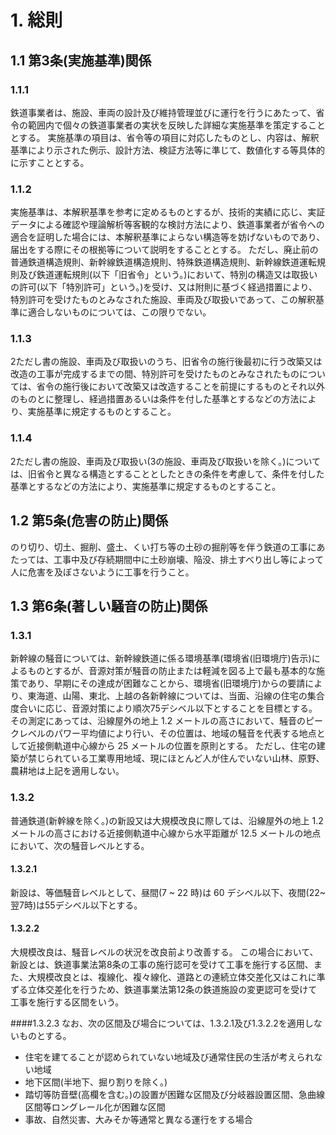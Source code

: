# 1. 総則
## 1.1 第3条(実施基準)関係

### 1.1.1 
鉄道事業者は、施設、車両の設計及び維持管理並びに運行を行うにあたって、省令の範囲内で個々の鉄道事業者の実状を反映した詳細な実施基準を策定することとする。
実施基準の項目は、省令等の項目に対応したものとし、内容は、解釈基準により示された例示、設計方法、検証方法等に準じて、数値化する等具体的に示すこととする。

### 1.1.2 
実施基準は、本解釈基準を参考に定めるものとするが、技術的実績に応じ、実証データによる確認や理論解析等客観的な検討方法により、鉄道事業者が省令への適合を証明した場合には、本解釈基準によらない構造等を妨げないものであり、届出をする際にその根拠等について説明をすることとする。
ただし、廃止前の普通鉄道構造規則、新幹線鉄道構造規則、特殊鉄道構造規則、新幹線鉄道運転規則及び鉄道運転規則(以下「旧省令」という。)において、特別の構造又は取扱いの許可(以下「特別許可」という。)を受け、又は附則に基づく経過措置により、特別許可を受けたものとみなされた施設、車両及び取扱いであって、この解釈基準に適合しないものについては、この限りでない。

### 1.1.3 
2ただし書の施設、車両及び取扱いのうち、旧省令の施行後最初に行う改築又は改造の工事が完成するまでの間、特別許可を受けたものとみなされたものについては、省令の施行後において改築又は改造することを前提にするものとそれ以外のものとに整理し、経過措置あるいは条件を付した基準とするなどの方法により、実施基準に規定するものとすること。

### 1.1.4
2ただし書の施設、車両及び取扱い(3の施設、車両及び取扱いを除く。)については、旧省令と異なる構造とすることとしたときの条件を考慮して、条件を付した基準とするなどの方法により、実施基準に規定するものとすること。

## 1.2 第5条(危害の防止)関係
のり切り、切土、掘削、盛土、くい打ち等の土砂の掘削等を伴う鉄道の工事にあたっては、工事中及び存続期間中に土砂崩壊、陥没、排土すべり出し等によって人に危害を及ぼさないように工事を行うこと。

## 1.3 第6条(著しい騒音の防止)関係
### 1.3.1
新幹線の騒音については、新幹線鉄道に係る環境基準(環境省(旧環境庁)告示)によるものとするが、音源対策が騒音の防止または軽減を図る上で最も基本的な施策であり、早期にその達成が困難なことから、環境省(旧環境庁)からの要請により、東海道、山陽、東北、上越の各新幹線については、当面、沿線の住宅の集合度合いに応じ、音源対策により順次75デシベル以下とすることを目標とする。
その測定にあっては、沿線屋外の地上 1.2 メートルの高さにおいて、騒音のピークレベルのパワー平均値により行い、その位置は、地域の騒音を代表する地点として近接側軌道中心線から 25 メートルの位置を原則とする。
ただし、住宅の建築が禁じられている工業専用地域、現にほとんど人が住んでいない山林、原野、農耕地は上記を適用しない。

### 1.3.2 
普通鉄道(新幹線を除く。)の新設又は大規模改良に際しては、沿線屋外の地上 1.2 メートルの高さにおける近接側軌道中心線から水平距離が 12.5 メートルの地点において、次の騒音レベルとする。

#### 1.3.2.1
新設は、等価騒音レベルとして、昼間(7 ~ 22 時)は 60 デシベル以下、夜間(22~翌7時)は55デシベル以下とする。

#### 1.3.2.2
大規模改良は、騒音レベルの状況を改良前より改善する。
この場合において、新設とは、鉄道事業法第8条の工事の施行認可を受けて工事を施行する区間、また、大規模改良とは、複線化、複々線化、道路との連続立体交差化又はこれに準ずる立体交差化を行うため、鉄道事業法第12条の鉄道施設の変更認可を受けて工事を施行する区間をいう。

####1.3.2.3
なお、次の区間及び場合については、1.3.2.1及び1.3.2.2を適用しないものとする。
- 住宅を建てることが認められていない地域及び通常住民の生活が考えられない地域
- 地下区間(半地下、掘り割りを除く。)
- 踏切等防音壁(高欄を含む。)の設置が困難な区間及び分岐器設置区間、急曲線区間等ロングレール化が困難な区間
- 事故、自然災害、大みそか等通常と異なる運行をする場合
